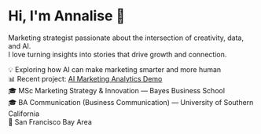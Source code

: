 # Hi, I'm Annalise 👋  
Marketing strategist passionate about the intersection of creativity, data, and AI.  
I love turning insights into stories that drive growth and connection.  

💡 Exploring how AI can make marketing smarter and more human  
📊 Recent project: [AI Marketing Analytics Demo](https://github.com/annaliseorozco5/AI-marketing-analytics-demo)  
🎓 MSc Marketing Strategy & Innovation — Bayes Business School  
🎓 BA Communication (Business Communication) — University of Southern California  
📍 San Francisco Bay Area  
